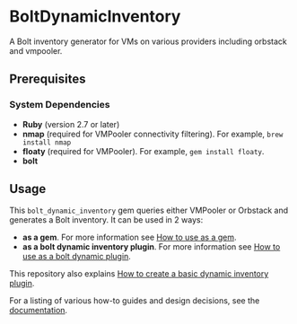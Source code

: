 # BoltDynamicInventory

A Bolt inventory generator for VMs on various providers including orbstack and vmpooler.

## Prerequisites

### System Dependencies

- **Ruby** (version 2.7 or later)
- **nmap** (required for VMPooler connectivity filtering).  For example, `brew install nmap`
- **floaty** (required for VMPooler).  For example, `gem install floaty`.
- **bolt**

## Usage

This `bolt_dynamic_inventory` gem queries either VMPooler or Orbstack and generates a Bolt inventory.  It can be used in 2 ways:

- **as a gem**.  For more information see [How to use as a gem](./docs/how_to/how_to_use_as_a_gem.md).
- **as a bolt dynamic inventory plugin**.  For more information see [How to use as a bolt dynamic plugin](./docs/how_to/how_to_use_as_a_bolt_dynamic_plugin.md).

This repository also explains [How to create a basic dynamic inventory plugin](./docs/how_to/how_to_create_a_basic_bolt_inventory_plugin.md).

For a listing of various how-to guides and design decisions, see the [documentation](./docs/README.md).

